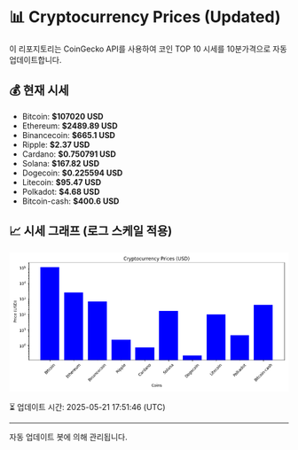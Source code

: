 
# 📊 Cryptocurrency Prices (Updated)

이 리포지토리는 CoinGecko API를 사용하여 코인 TOP 10 시세를 10분가격으로 자동 업데이트합니다.

## 💰 현재 시세
- Bitcoin: **$107020 USD**
- Ethereum: **$2489.89 USD**
- Binancecoin: **$665.1 USD**
- Ripple: **$2.37 USD**
- Cardano: **$0.750791 USD**
- Solana: **$167.82 USD**
- Dogecoin: **$0.225594 USD**
- Litecoin: **$95.47 USD**
- Polkadot: **$4.68 USD**
- Bitcoin-cash: **$400.6 USD**

## 📈 시세 그래프 (로그 스케일 적용)
![Crypto Prices](crypto_prices.png)

⏳ 업데이트 시간: 2025-05-21 17:51:46 (UTC)

---
자동 업데이트 봇에 의해 관리됩니다.
